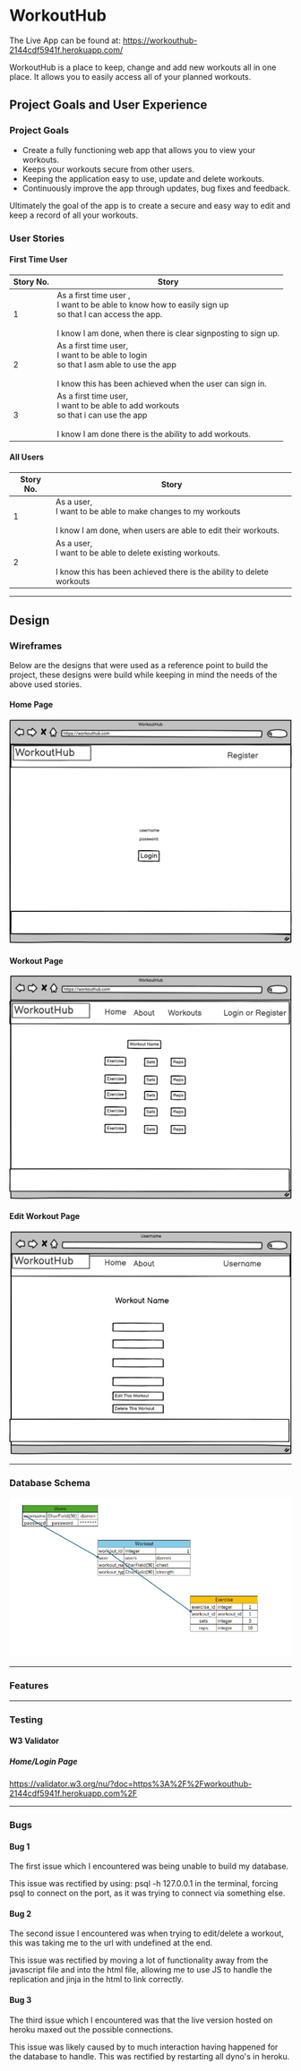 # WorkoutHub

The Live App can be found at: https://workouthub-2144cdf5941f.herokuapp.com/

WorkoutHub is a place to keep, change and add new workouts all in one place. It allows you to easily access all of your planned workouts.

## Project Goals and User Experience

### Project Goals
- Create a fully functioning web app that allows you to view your workouts.
- Keeps your workouts secure from other users.
- Keeping the application easy to use, update and delete workouts.
- Continuously improve the app through updates, bug fixes and feedback.

Ultimately the goal of the app is to create a secure and easy way to edit and keep a record of all your workouts.


### User Stories
#### First Time User
|Story No.|Story|
| ------------- | ------------- |
|1|As a first time user , <br> I want to be able to know how to easily sign up <br> so that I can access the app.  <br><br>I know I am done, when there is clear signposting to sign up.|
|2|As a first time user, <br> I want to be able to login <br> so that I asm able to use the app <br><br>I know this has been achieved when the user can sign in. |
|3|As a first time user, <br> I want to be able to add workouts <br>so that i can use the app <br><br>I know I am done there is the ability to add workouts. |

#### All Users
|Story No.|Story|
| ------------- | ------------- |
|1|As a user, <br> I want to be able to make changes to my workouts  <br><br>I know I am done, when users are able to edit their workouts. |
|2|As a user, <br> I want to be able to delete existing workouts.  <br><br>I know this has been achieved there is the ability to delete workouts |

***

## Design
### Wireframes
Below are the designs that were used as a reference point to build the project, these designs were build while keeping in mind the needs of the above used stories.
#### Home Page
![Image of homepage.html](https://github.com/darrenrob25/workoutHub-Project/blob/main/media/New%20Wireframe%201.png)

#### Workout Page
![Image of homepage.html](https://github.com/darrenrob25/workoutHub-Project/blob/main/media/New%20Wireframe%201%20(3).png)

#### Edit Workout Page
![Image of homepage.html](https://github.com/darrenrob25/workoutHub-Project/blob/main/media/New%20Wireframe%201%20(1).png)

***

### Database Schema
![Image of database schema](https://github.com/darrenrob25/workoutHub-Project/blob/main/media/schema.png)


***

### Features


***

### Testing

#### W3 Validator

##### Home/Login Page
https://validator.w3.org/nu/?doc=https%3A%2F%2Fworkouthub-2144cdf5941f.herokuapp.com%2F


***

### Bugs

#### Bug 1
The first issue which I encountered was being unable to build my database.

This issue was rectified by using: psql -h 127.0.0.1 in the terminal, forcing psql to connect on the port, as it was trying to connect via something else.

#### Bug 2
The second issue I encountered was when trying to edit/delete a workout, this was taking me to the url with undefined at the end.

This issue was rectified by moving a lot of functionality away from the javascript file and into the html file, allowing me to use JS to handle the replication and jinja in the html to link correctly.

#### Bug 3
The third issue which I encountered was that the live version hosted on heroku maxed out the possible connections.

This issue was likely caused by to much interaction having happened for the database to handle. This was rectified by restarting all dyno's in heroku.

